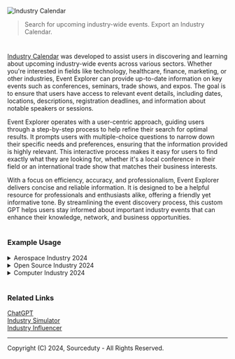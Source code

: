 ![Industry Calendar](https://github.com/user-attachments/assets/7a70c5b2-408d-446a-a00a-3d8ce8d2ad4f)

> Search for upcoming industry-wide events. Export an Industry Calendar.

#

[Industry Calendar](https://chatgpt.com/g/g-2WkaVIS7F-industry-calendar) was developed to assist users in discovering and learning about upcoming industry-wide events across various sectors. Whether you're interested in fields like technology, healthcare, finance, marketing, or other industries, Event Explorer can provide up-to-date information on key events such as conferences, seminars, trade shows, and expos. The goal is to ensure that users have access to relevant event details, including dates, locations, descriptions, registration deadlines, and information about notable speakers or sessions.

Event Explorer operates with a user-centric approach, guiding users through a step-by-step process to help refine their search for optimal results. It prompts users with multiple-choice questions to narrow down their specific needs and preferences, ensuring that the information provided is highly relevant. This interactive process makes it easy for users to find exactly what they are looking for, whether it's a local conference in their field or an international trade show that matches their business interests.

With a focus on efficiency, accuracy, and professionalism, Event Explorer delivers concise and reliable information. It is designed to be a helpful resource for professionals and enthusiasts alike, offering a friendly yet informative tone. By streamlining the event discovery process, this custom GPT helps users stay informed about important industry events that can enhance their knowledge, network, and business opportunities.

#
### Example Usage

<details><summary>Aerospace Industry 2024</summary>
<br>

January 2024
- International Conference on Sustainable Aviation: February 5-6, Berlin, Germany
- International Conference on Sustainable Aviation: March 13-14, New York, USA
- 35th Annual Women in Aviation International Conference: March 18-19, Orlando, Florida, USA
- International Conference on Aviation Management and Flight: March 21-23, Singapore

April 2024
- Passenger Terminal Expo & Conference: April 11-12, Frankfurt, Germany
- Aerospace Tech Week Europe: April 16-18, Munich, Germany
- World Aviation Training Summit: April 17-18, Orlando, Florida, USA
- International Conference on Aviation and Air Transportation: April 29 - May 2, Amsterdam, Netherlands

May 2024
- Aviation Festival Americas 2024: May 13-14, Miami, FL, USA
- European Business Aviation Convention & Exhibition (EBACE): May 17-18, Geneva, Switzerland
- Business of Airports Conference: May 28-30, Miami, FL, USA

June 2024
- CBAA’s 2024 Convention and Exhibition: June 10-12, Saint-Hubert, Quebec, Canada
- International Aviation Safety Conference: June 11-13, Washington, D.C., USA
- Paris Air Show: June 16-22, Paris, France
- International Conference on Aviation and Air Transportation: June 21-22, Venice, Italy
- SMART Airports & Regions 2024 Conference & Exhibition: June 22-23, Denver, Colorado, USA

July 2024
- International Conference on Civil and Recreational Aviation: July 10-12, London, UK
- AIAA Aviation and Aeronautics Forum and Exposition: July 26-27, Las Vegas, Nevada, USA
- Advanced Air Mobility Symposium (AAM 2024): July 29 - August 2, Montreal, Canada

August 2024
- CAPA Airline Leader Summit LATAM: August 22-23, Port of Spain, Trinidad and Tobago

September 2024
- Air Charter Expo: September 9-12, London, UK
- Global Aerospace Summit: September 10-11, Washington, D.C., USA
- World Aviation Festival: October 8-10, Amsterdam, Netherlands

October 2024
- MRO Europe: October 8-10, Barcelona, Spain
- Focus Summit+ 2024: October 22-24, Istanbul, Turkey
- NBAA Business Aviation Convention & Exhibition (NBAA-BACE): October 22-24, Las Vegas, NV, USA

November 2024
- CAPA Airline Leader Summit & Sustainability Awards Asia: November 5-6, Hong Kong
- Dubai Airshow: November 17-21, Dubai, UAE

December 2024
- International Conference on Mechanical and Aerospace Engineering: December 28-29, Mississauga, Canada

<br>
</details>
<details><summary>Open Source Industry 2024</summary>
<br>

Upcoming Open Source Events:

Conferences and Summits:
1. Open Source Summit Japan - October 28-29, 2024, Tokyo, Japan
   - A premier event for developers and technologists to collaborate and learn about the latest open-source technologies.

2. Open Source Summit EU 2024 - September 16-18, 2024
   - A significant event bringing together the open-source community to discuss challenges, share insights, and foster innovation.

3. GitHub Universe 2024 - October 29-30, 2024, San Francisco, CA (Hybrid)
   - A large gathering for developers to explore the latest in AI, security, and developer experience with GitHub.

Hackathons:
1. Princeton Open Hackathon 2024 - June 4-14, 2024 (Hybrid)
   - Designed for computational scientists and researchers to optimize applications with expert guidance.

2. Hack Kosice - April 6-7, 2024, Kosice, Slovakia
   - A vibrant hackathon attracting participants from across Europe to work on innovative projects.

3. Los Altos Hacks VIII - April 6-7, 2024, Sunnyvale, CA
   - A student-run hackathon aimed at high school and college students, providing tools, mentorship, and workshops.

Workshops and Webinars:
- WasmCon 2024 - November 11-12, 2024, Salt Lake City, UT
  - A focused event for developers interested in WebAssembly, offering workshops, sessions, and networking opportunities.

Meetups:
- Nerdearla 2024 - September 24-28, 2024 (Hybrid)
  - Offers a variety of talks, workshops, and live discussions, providing a platform for networking and learning in a community-oriented environment.

<br>
</details>
<details><summary>Computer Industry 2024</summary>
<br>

January 2024
- Integrated Systems Europe (ISE): January 30 - February 2, Barcelona, Spain. Focuses on audiovisual and systems integration technology.

February 2024
- Mobile World Congress (MWC): February 26-29, Barcelona, Spain. A major event for the mobile and telecommunications industry.

March 2024
- Nvidia GTC: March 17-21, San Jose, CA. A key event for AI and deep learning professionals.
- SXSW (South by Southwest): March 8-16, Austin, TX. A unique mix of technology, music, and film.

April 2024
- Google Cloud Next: April 9-11, Las Vegas, NV. A major event focusing on cloud technologies.
- RSA Conference: April 22-25, San Francisco, CA. One of the largest cybersecurity conferences globally.

May 2024
- AI and Big Data Expo North America: May 5-6, Santa Clara, CA. Covers enterprise AI and big data technologies.
- GITEX Global: May 6-10, Dubai, UAE. A massive technology expo covering a wide range of IT sectors.

June 2024
- Apple WWDC: June 10-14, Online & San Francisco, CA. Focused on software developers and Apple’s latest technologies.
- London Tech Week: June 10-14, London, UK. A week-long festival of tech innovation.

July 2024
- SEMICON West: July 9-11, San Francisco, CA. The world’s largest semiconductor event.

August 2024
- International Internet of Things Exhibition: August 28-30, Shenzhen, China. Focuses on IoT innovations and applications.

September 2024
- IFA Berlin: September 6-10, Berlin, Germany. One of the world’s largest consumer electronics trade shows.
- EmTech MIT: September 30-October 1, Cambridge, MA. MIT Technology Review's premier conference on emerging technologies.

October 2024
- Gartner IT Symposium/Xpo: October 21-24, Orlando, FL. A key event for CIOs and IT executives.
- AI DevWorld: October 24-26, Santa Clara, CA. A leading AI developer conference.

November 2024
- Web Summit: November 4-7, Lisbon, Portugal. One of the largest technology conferences globally.

December 2024
- Gartner Identity & Access Management Summit: December 9-11, Grapevine, TX. Focused on cybersecurity and identity management.

<br>
</details>

#
### Related Links

[ChatGPT](https://github.com/sourceduty/ChatGPT)
<br>
[Industry Simulator](https://github.com/sourceduty/Industry_Simulator)
<br>
[Industry Influencer](https://github.com/sourceduty/Industry_Influencer)

***
Copyright (C) 2024, Sourceduty - All Rights Reserved.
